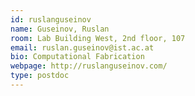 ```yaml
---
id: ruslanguseinov
name: Guseinov, Ruslan
room: Lab Building West, 2nd floor, 107
email: ruslan.guseinov@ist.ac.at
bio: Computational Fabrication
webpage: http://ruslanguseinov.com/
type: postdoc
---
```

